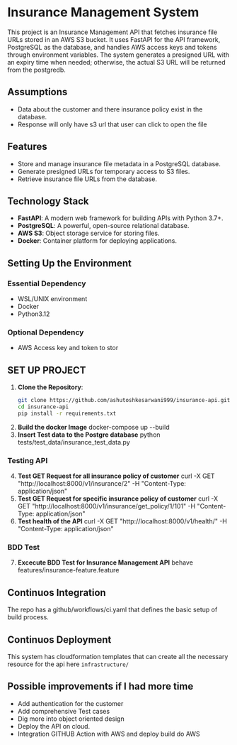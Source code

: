 # Insurance Management System

This project is an Insurance Management API that fetches insurance file URLs stored in an AWS S3 bucket. It uses FastAPI for the API framework, PostgreSQL as the database, and handles AWS access keys and tokens through environment variables. The system generates a presigned URL with an expiry time when needed; otherwise, the actual S3 URL will be returned from the postgredb.

## Assumptions
- Data about the customer and there insurance policy exist in the database.
- Response will only have s3 url that user can click to open the file
## Features

- Store and manage insurance file metadata in a PostgreSQL database.
- Generate presigned URLs for temporary access to S3 files.
- Retrieve insurance file URLs from the database.

## Technology Stack

- **FastAPI**: A modern web framework for building APIs with Python 3.7+.
- **PostgreSQL**: A powerful, open-source relational database.
- **AWS S3**: Object storage service for storing files.
- **Docker**: Container platform for deploying applications.

## Setting Up the Environment
### Essential Dependency
- WSL/UNIX environment
- Docker
- Python3.12

### Optional Dependency
- AWS Access key and token to stor

## SET UP PROJECT
1. **Clone the Repository**:
   ```bash
   git clone https://github.com/ashutoshkesarwani999/insurance-api.git
   cd insurance-api
   pip install -r requirements.txt
2. **Build the docker Image**
   docker-compose up --build
3. **Insert Test data to the Postgre database**
   python tests/test_data/insurance_test_data.py

### Testing API
4. **Test GET Request for all insurance policy of customer**
   curl -X GET "http://localhost:8000/v1/insurance/2" -H "Content-Type: application/json"
5. **Test GET Request for specific insurance policy of customer**
   curl -X GET "http://localhost:8000/v1/insurance/get_policy/1/101" -H "Content-Type: application/json"
6. **Test health of the API**
   curl -X GET "http://localhost:8000/v1/health/" -H "Content-Type: application/json"


### BDD Test
7. **Excecute BDD Test for Insurance Management API**
   behave features/insurance-feature.feature

## Continuos Integration
The repo has a github/workflows/ci.yaml that defines the basic setup of build process.

## Continuos Deployment
This system has cloudformation templates that can create all the necessary resource for the api here
`infrastructure/`

## Possible improvements if I had more time
- Add authentication for the customer
- Add comprehensive Test cases
- Dig more into object oriented design
- Deploy the API on cloud.
- Integration GITHUB Action with AWS and deploy build do AWS


